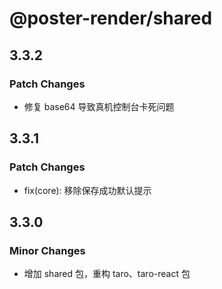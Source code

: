 # @poster-render/shared

## 3.3.2

### Patch Changes

- 修复 base64 导致真机控制台卡死问题

## 3.3.1

### Patch Changes

- fix(core): 移除保存成功默认提示

## 3.3.0

### Minor Changes

- 增加 shared 包，重构 taro、taro-react 包

